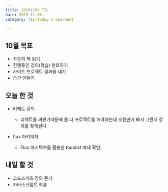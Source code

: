 ```yaml
---
title: 20191103 TIL
date: 2019-11-03
category: TIL(Today I Learned)

---
```


## 10월 목표

- 꾸준히 책 읽기
- 진행중인 강의(학습) 완료하기
- 사이드 프로젝트 결과물 내기
- 습관 만들기

## 오늘 한 것

- 리액트 강의
  - 리액트를 써봤기때문에 좀 더 프로젝트를 해야하는데 오랜만에 봐서 그런지 강의를 찾게된다.

- flux 아키텍처
  - Flux 아키텍쳐를 활용한 todolist 예제 확인.

## 내일 할 것

- 코드스피츠 강의 듣기
- 자바스크립트 학습